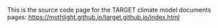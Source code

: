 This is the source code page for the TARGET climate model documents pages: https://mothlight.github.io/target.github.io/index.html
